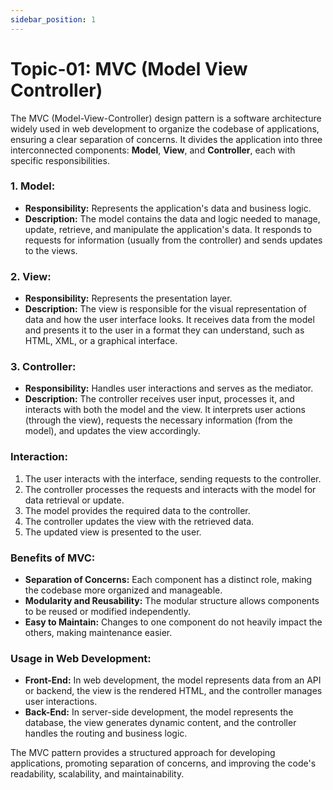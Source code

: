 ```yaml
---
sidebar_position: 1
---
```


# Topic-01: MVC (Model View Controller)

The MVC (Model-View-Controller) design pattern is a software architecture widely used in web development to organize the codebase of applications, ensuring a clear separation of concerns. It divides the application into three interconnected components: **Model**, **View**, and **Controller**, each with specific responsibilities.

### 1. Model:
- **Responsibility:** Represents the application's data and business logic.
- **Description:** The model contains the data and logic needed to manage, update, retrieve, and manipulate the application's data. It responds to requests for information (usually from the controller) and sends updates to the views.

### 2. View:
- **Responsibility:** Represents the presentation layer.
- **Description:** The view is responsible for the visual representation of data and how the user interface looks. It receives data from the model and presents it to the user in a format they can understand, such as HTML, XML, or a graphical interface.

### 3. Controller:
- **Responsibility:** Handles user interactions and serves as the mediator.
- **Description:** The controller receives user input, processes it, and interacts with both the model and the view. It interprets user actions (through the view), requests the necessary information (from the model), and updates the view accordingly.

### Interaction:
1. The user interacts with the interface, sending requests to the controller.
2. The controller processes the requests and interacts with the model for data retrieval or update.
3. The model provides the required data to the controller.
4. The controller updates the view with the retrieved data.
5. The updated view is presented to the user.

### Benefits of MVC:
- **Separation of Concerns:** Each component has a distinct role, making the codebase more organized and manageable.
- **Modularity and Reusability:** The modular structure allows components to be reused or modified independently.
- **Easy to Maintain:** Changes to one component do not heavily impact the others, making maintenance easier.

### Usage in Web Development:
- **Front-End:** In web development, the model represents data from an API or backend, the view is the rendered HTML, and the controller manages user interactions.
- **Back-End:** In server-side development, the model represents the database, the view generates dynamic content, and the controller handles the routing and business logic.

The MVC pattern provides a structured approach for developing applications, promoting separation of concerns, and improving the code's readability, scalability, and maintainability.
